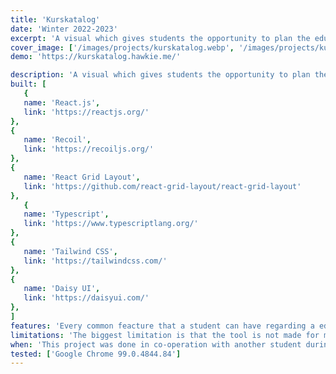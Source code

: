 ```yaml
---
title: 'Kurskatalog'
date: 'Winter 2022-2023'
excerpt: 'A visual which gives students the opportunity to plan the education.'
cover_image: ['/images/projects/kurskatalog.webp', '/images/projects/kurskatalog.avif']
demo: 'https://kurskatalog.hawkie.me/'

description: 'A visual which gives students the opportunity to plan the education. It offers an extensive drag and drop movement of courses and students can plan can efficiently plan their education over several years. Custom courses is supported as well as special blocks like exchange studies or pause in their education. The tool was done as an replacement to an old system which required both students and teachers to enter the plan in a Microsoft Word document.'
built: [
   {
   name: 'React.js',
   link: 'https://reactjs.org/'
},
{
   name: 'Recoil',
   link: 'https://recoiljs.org/'
},
{
   name: 'React Grid Layout',
   link: 'https://github.com/react-grid-layout/react-grid-layout'
},
   {
   name: 'Typescript',
   link: 'https://www.typescriptlang.org/'
},
{
   name: 'Tailwind CSS',
   link: 'https://tailwindcss.com/'
},
{
   name: 'Daisy UI',
   link: 'https://daisyui.com/'
},
]
features: 'Every common feacture that a student can have regarding a education plan is covered by this tool to a certain extent. No matter in which pace you are studying in, if you take a break for a year, if you work part time or if you need to make changes during the year it is covered by this tool. There are also statistic about your education and keyboard shortcuts to improve you workflow. If you would like to share your education plan with a friend you can easily download the plan and send it to your friend which can upload it and see it in this tool.'
limitations: 'The biggest limitation is that the tool is not made for mobile devices an will not work at all on a mobile device. This was decided from the beginning. Another limitation is that is it not possible to drag a course between years. This is a limitation in the library that is used for enabling drag and drop in the tool.'
when: 'This project was done in co-operation with another student during a project course at Umeå university during the fall term of 2022.'
tested: ['Google Chrome 99.0.4844.84']
---
```



